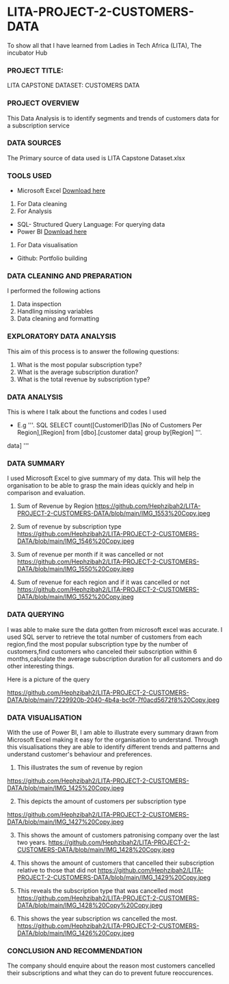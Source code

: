 # LITA-PROJECT-2-CUSTOMERS-DATA
To show all that I have learned from Ladies in Tech Africa (LITA), The incubator Hub 

### PROJECT TITLE:
LITA CAPSTONE DATASET: CUSTOMERS DATA

### PROJECT OVERVIEW
This Data Analysis is to identify segments and trends of customers data for a subscription service

### DATA SOURCES
The Primary source of data used is LITA Capstone Dataset.xlsx

### TOOLS USED
- Microsoft Excel [Download here](www.micosoft.com)
1. For Data cleaning
2. For Analysis
- SQL- Structured Query Language: For querying data
- Power BI [Download here](www.microsoft.com)
1. For Data visualisation
- Github: Portfolio building

### DATA CLEANING AND PREPARATION
I performed the following actions
1. Data inspection
2. Handling missing variables
3. Data cleaning and formatting

### EXPLORATORY DATA ANALYSIS
This aim of this process is to answer the following questions:
1. What is the most popular subscription type?
2. What is the average subscription duration?
3. What is the total revenue by subscription type?

### DATA ANALYSIS
 This is where I talk about the functions and codes I used
 - E.g
   '''.  SQL
   SELECT count([CustomerID])as [No of Customers Per Region],[Region] from [dbo].[customer data]
 group by[Region]
'''.

data]
'''

### DATA SUMMARY
 I used Microsoft Excel to give summary of my data. This will help the organisation to be able to grasp the main ideas quickly and help in comparison and evaluation.
 1. Sum of Revenue by Region
    https://github.com/Hephzibah2/LITA-PROJECT-2-CUSTOMERS-DATA/blob/main/IMG_1553%20Copy.jpeg
   

2. Sum of revenue by subscription type
   https://github.com/Hephzibah2/LITA-PROJECT-2-CUSTOMERS-DATA/blob/main/IMG_1546%20Copy.jpeg

3. Sum of revenue per month if it was cancelled or not
   https://github.com/Hephzibah2/LITA-PROJECT-2-CUSTOMERS-DATA/blob/main/IMG_1550%20Copy.jpeg
   
4.   Sum of revenue for each region and if it was cancelled or not
https://github.com/Hephzibah2/LITA-PROJECT-2-CUSTOMERS-DATA/blob/main/IMG_1552%20Copy.jpeg 

### DATA QUERYING
I was able to make sure the data gotten from microsoft excel was accurate. I used SQL server to retrieve the total number of customers from each region,find the most popular subscription type by the number of customers,find customers who canceled their subscription within 6 months,calculate the average subscription duration for all customers and do other interesting things. 

Here is a picture of the query

https://github.com/Hephzibah2/LITA-PROJECT-2-CUSTOMERS-DATA/blob/main/7229920b-2040-4b4a-bc0f-7f0acd5672f8%20Copy.jpeg

### DATA VISUALISATION
With the use of Power BI, I am able to illustrate every summary drawn from Microsoft Excel making it easy for the organisation to understand. Through this visualisations they are able to identify different trends and patterns and understand customer's behaviour and preferences. 

1. This illustrates the sum of revenue by region

https://github.com/Hephzibah2/LITA-PROJECT-2-CUSTOMERS-DATA/blob/main/IMG_1425%20Copy.jpeg

2. This depicts the amount of customers per subscription type

https://github.com/Hephzibah2/LITA-PROJECT-2-CUSTOMERS-DATA/blob/main/IMG_1427%20Copy.jpeg

3. This shows the amount of customers patronising company over the last two years.
   https://github.com/Hephzibah2/LITA-PROJECT-2-CUSTOMERS-DATA/blob/main/IMG_1428%20Copy.jpeg

4. This shows the amount of customers that cancelled their subscription relative to those that did not
 https://github.com/Hephzibah2/LITA-PROJECT-2-CUSTOMERS-DATA/blob/main/IMG_1429%20Copy.jpeg

5. This reveals the subscription type that was cancelled most
   https://github.com/Hephzibah2/LITA-PROJECT-2-CUSTOMERS-DATA/blob/main/IMG_1428%20Copy%20Copy.jpeg

6. This shows the year subscription ws cancelled the most.
   https://github.com/Hephzibah2/LITA-PROJECT-2-CUSTOMERS-DATA/blob/main/IMG_1426%20Copy.jpeg

### CONCLUSION AND RECOMMENDATION
The company should enquire about the reason most customers cancelled their subscriptions and what they can do to prevent future reoccurences.
